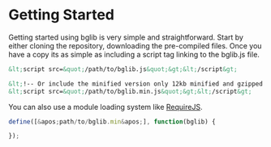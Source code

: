 # Getting Started

Getting started using bglib is very simple and straightforward. Start by either cloning the repository, downloading the pre-compiled files. Once you have a copy its as simple as including a script tag linking to the bglib.js file.

```html
&lt;script src=&quot;/path/to/bglib.js&quot;&gt;&lt;/script&gt;

&lt;!-- Or include the minified version only 12kb minified and gzipped --&gt;
&lt;script src=&quot;/path/to/bglib.min.js&quot;&gt;&lt;/script&gt;
```

You can also use a module loading system like <a href="https://requirejs.org/" target="_blank">RequireJS</a>.

```javascript
define([&apos;path/to/bglib.min&apos;], function(bglib) {

});
```
